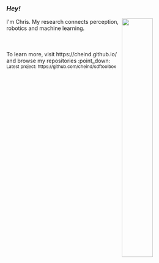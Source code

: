 ### *Hey!* 

<img align="right" src="https://github-readme-stats.vercel.app/api?username=cheind" width="40%">
I'm Chris. My research connects perception, robotics and machine learning.<br><br><br><br>
To learn more, visit https://cheind.github.io/ and browse my repositories :point_down:
<br>
<sub>Latest project: https://github.com/cheind/sdftoolbox</sub>




